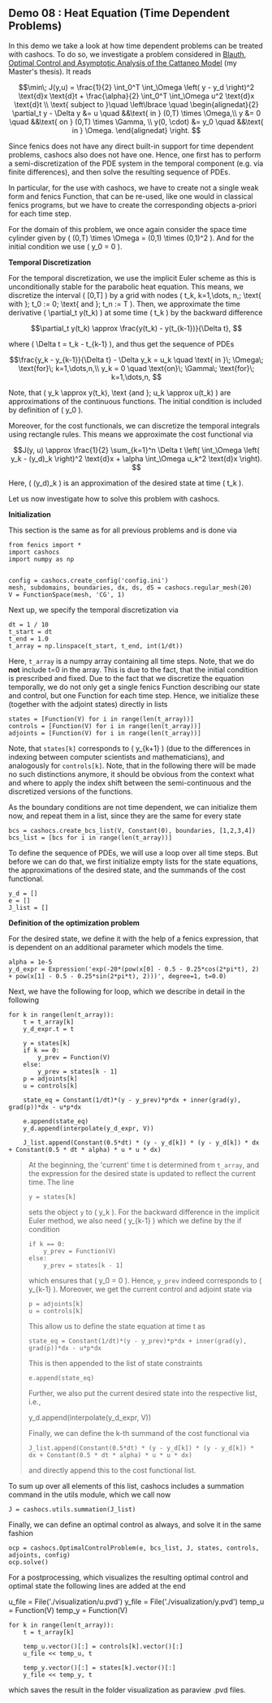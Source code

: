 ## Demo 08 : Heat Equation (Time Dependent Problems)


In this demo  we take a look at how time dependent problems can be treated with cashocs.
To do so, we investigate a problem considered in [Blauth, Optimal Control and Asymptotic Analysis of the Cattaneo Model](https://nbn-resolving.org/urn:nbn:de:hbz:386-kluedo-53727) (my Master's thesis). It reads

$$\min\; J(y,u) = \frac{1}{2} \int_0^T \int_\Omega \left( y - y_d \right)^2 \text{d}x \text{d}t + \frac{\alpha}{2} \int_0^T \int_\Omega u^2 \text{d}x \text{d}t \\
\text{ subject to }\quad \left\lbrace \quad
\begin{alignedat}{2}
\partial_t y - \Delta y &= u \quad &&\text{ in } (0,T) \times \Omega,\\
y &= 0 \quad &&\text{ on } (0,T) \times \Gamma, \\
y(0, \cdot) &= y_0 \quad &&\text{ in } \Omega.
\end{alignedat} \right.
$$

Since fenics does not have any direct built-in support for time dependent problems,
cashocs also does not have one. Hence, one first has to perform a semi-discretization
of the PDE system in the temporal component (e.g. via finite differences), and then
solve the resulting sequence of PDEs.

In particular, for the use with cashocs, we have to create not a single weak form and
fenics Function, that can be re-used, like one would in classical fenics programs, but
we have to create the corresponding objects a-priori for each time step.

For the domain of this problem, we once again consider the space time cylinder given by \( (0,T) \times \Omega = (0,1) \times (0,1)^2 \).
And for the initial condition we use \( y_0 = 0 \).


**Temporal Discretization**


For the temporal discretization, we use the implicit Euler scheme as this is unconditionally stable for the parabolic heat equation. This means, we discretize the
interval \( [0,T] \) by a grid with nodes \( t_k, k=1,\dots, n,\; \text{ with }\; t_0 := 0\; \text{ and }\; t_n := T \). Then, we approximate the time derivative
\( \partial_t y(t_k) \) at some time \( t_k \) by the backward difference

$$\partial_t y(t_k) \approx \frac{y(t_k) - y(t_{k-1})}{\Delta t},
$$

where \( \Delta t = t_k - t_{k-1} \), and thus get the sequence of PDEs

$$\frac{y_k - y_{k-1}}{\Delta t} - \Delta y_k = u_k \quad \text{ in }\; \Omega\; \text{for}\; k=1,\dots,n,\\
y_k = 0 \quad \text{on}\; \Gamma\; \text{for}\; k=1,\dots,n,
$$

Note, that \( y_k \approx y(t_k), \text {and }\; u_k \approx u(t_k) \) are approximations of the
continuous functions. The initial condition is included by definition of \( y_0 \).

Moreover, for the cost functionals, we can discretize the temporal integrals using
rectangle rules. This means we approximate the cost functional via

$$J(y, u) \approx \frac{1}{2} \sum_{k=1}^n \Delta t \left( \int_\Omega \left( y_k - (y_d)_k \right)^2 \text{d}x  + \alpha \int_\Omega u_k^2 \text{d}x \right).
$$

Here, \( (y_d)_k \) is an approximation of the desired state at time \( t_k \).

Let us now investigate how to solve this problem with cashocs.

**Initialization**


This section is the same as for all previous problems and is done via

    from fenics import *
    import cashocs
    import numpy as np


    config = cashocs.create_config('config.ini')
    mesh, subdomains, boundaries, dx, ds, dS = cashocs.regular_mesh(20)
    V = FunctionSpace(mesh, 'CG', 1)

Next up, we specify the temporal discretization via

    dt = 1 / 10
    t_start = dt
    t_end = 1.0
    t_array = np.linspace(t_start, t_end, int(1/dt))

Here, `t_array` is a numpy array containing all time steps. Note, that we do **not**
include t=0 in the array. This is due to the fact, that the initial condition
is prescribed and fixed. Due to the fact that we discretize the equation temporally,
we do not only get a single fenics Function describing our state and control, but
one Function for each time step. Hence, we initialize these (together with the adjoint states) directly in lists

    states = [Function(V) for i in range(len(t_array))]
    controls = [Function(V) for i in range(len(t_array))]
    adjoints = [Function(V) for i in range(len(t_array))]

Note, that `states[k]` corresponds to \( y_{k+1} \) (due to the differences in indexing between computer scientists and
mathematicians), and analogously for `controls[k]`. Note, that in the following there
will  be made no such distinctions anymore, it should be obvious from the context
what and where to apply the index shift between the semi-continuous and the discretized
versions of the functions.

As the boundary conditions are not time dependent, we can initialize them now, and
repeat them in a list, since they are the same for every state

    bcs = cashocs.create_bcs_list(V, Constant(0), boundaries, [1,2,3,4])
    bcs_list = [bcs for i in range(len(t_array))]

To define the sequence of PDEs, we will use a loop over all time steps. But before we
can do that, we first initialize empty lists for the state equations, the
approximations of the desired state, and the summands of the cost functional.

    y_d = []
    e = []
    J_list = []

**Definition of the optimization problem**

For the desired state, we define it with the help of a fenics expression, that is
dependent on an additional parameter which models the time.

    alpha = 1e-5
    y_d_expr = Expression('exp(-20*(pow(x[0] - 0.5 - 0.25*cos(2*pi*t), 2) + pow(x[1] - 0.5 - 0.25*sin(2*pi*t), 2)))', degree=1, t=0.0)

Next, we have the following for loop, which we describe in detail in the following

    for k in range(len(t_array)):
    	t = t_array[k]
    	y_d_expr.t = t

    	y = states[k]
    	if k == 0:
    		y_prev = Function(V)
    	else:
    		y_prev = states[k - 1]
    	p = adjoints[k]
    	u = controls[k]

    	state_eq = Constant(1/dt)*(y - y_prev)*p*dx + inner(grad(y), grad(p))*dx - u*p*dx

    	e.append(state_eq)
    	y_d.append(interpolate(y_d_expr, V))

    	J_list.append(Constant(0.5*dt) * (y - y_d[k]) * (y - y_d[k]) * dx + Constant(0.5 * dt * alpha) * u * u * dx)

> At the beginning, the 'current' time t is determined from `t_array`, and the
> expression for the desired state is updated to reflect the current time.
> The line
>
>     y = states[k]
>
> sets the object `y` to \( y_k \). For the backward difference in the implicit Euler method, we also need
\( y_{k-1} \) which we define by the if condition
>
>     if k == 0:
>         y_prev = Function(V)
>     else:
>         y_prev = states[k - 1]
>
> which ensures that \( y_0 = 0 \). Hence, `y_prev` indeed corresponds to \( y_{k-1} \). Moreover, we get the current control and adjoint state via
>
>     p = adjoints[k]
>     u = controls[k]
>
> This allow us to define the state equation at time t as
>
>     state_eq = Constant(1/dt)*(y - y_prev)*p*dx + inner(grad(y), grad(p))*dx - u*p*dx
>
> This is then appended to the list of state constraints
>
>     e.append(state_eq)
>
> Further, we also put the current desired state into the respective list, i.e.,
>
> 	y_d.append(interpolate(y_d_expr, V))
>
> Finally, we can define the k-th summand of the cost functional via
>
>     J_list.append(Constant(0.5*dt) * (y - y_d[k]) * (y - y_d[k]) * dx + Constant(0.5 * dt * alpha) * u * u * dx)
>
> and directly append this to the cost functional list.

To sum up over all elements of
this list, cashocs includes a summation command in the utils module, which we call now

    J = cashocs.utils.summation(J_list)

Finally, we can define an optimal control as always, and solve it in the same fashion

    ocp = cashocs.OptimalControlProblem(e, bcs_list, J, states, controls, adjoints, config)
    ocp.solve()

For a postprocessing, which visualizes the resulting optimal control and optimal state
the following lines are added at the end

u_file = File('./visualization/u.pvd')
y_file = File('./visualization/y.pvd')
temp_u = Function(V)
temp_y = Function(V)

    for k in range(len(t_array)):
    	t = t_array[k]

    	temp_u.vector()[:] = controls[k].vector()[:]
    	u_file << temp_u, t

    	temp_y.vector()[:] = states[k].vector()[:]
    	y_file << temp_y, t

which saves the result in the folder visualization as paraview .pvd files.
